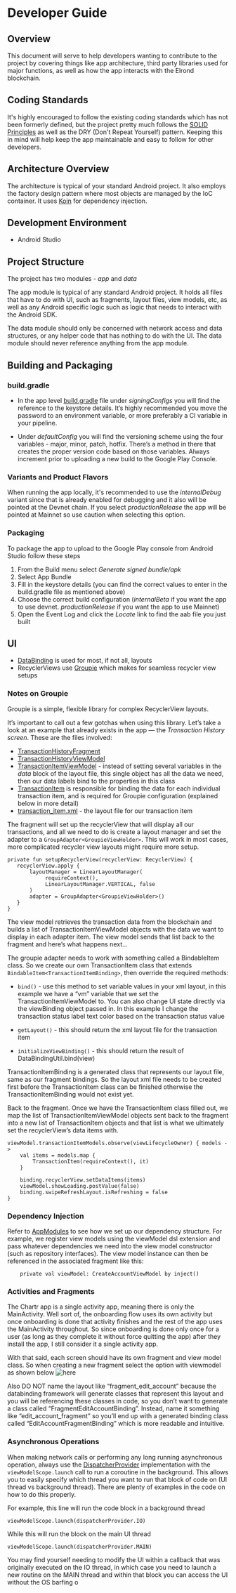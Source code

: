 # Developer Guide

## Overview
This document will serve to help developers wanting to contribute to the project by covering things like app architecture, third party libraries used for major functions, as well as how the app interacts with the Elrond blockchain.

## Coding Standards
It's highly encouraged to follow the existing coding standards which has not been formerly defined, but the project pretty much follows the [SOLID Principles](https://www.freecodecamp.org/news/solid-principles-explained-in-plain-english/) as well as the DRY (Don't Repeat Yourself) pattern. Keeping this in mind will help keep the app maintainable and easy to follow for other developers.

## Architecture Overview
The architecture is typical of your standard Android project. It also employs the factory design pattern where most objects are managed by the IoC container. It uses [Koin](https://github.com/InsertKoinIO/koin) for dependency injection. 

## Development Environment
* Android Studio

## Project Structure
The project has two modules - <i>app</i> and <i>data</i>

The app module is typical of any standard Android project. It holds all files that have to do with UI, such as fragments, layout files, view models, etc, as well as any Android specific logic such as logic that needs to interact with the Android SDK.

The data module should only be concerned with network access and data structures, or any helper code that has nothing to do with the UI. The data module should never reference anything from the app module.

## Building and Packaging
### **build.gradle**
* In the app level [build.gradle](../app/build.gradle) file under *signingConfigs* you will find the reference to the keystore details. It’s highly recommended you move the password to an environment variable, or more preferably a CI variable in your pipeline.

* Under *defaultConfig* you will find the versioning scheme using the four variables - major, minor, patch, hotfix. There’s a method in there that creates the proper version code based on those variables. Always increment prior to uploading a new build to the Google Play Console.

### **Variants and Product Flavors**
When running the app locally, it's recommended to use the *internalDebug* variant since that is already enabled for debugging and it also will be pointed at the Devnet chain. If you select *productionRelease* the app will be pointed at Mainnet so use caution when selecting this option.

### **Packaging**
To package the app to upload to the Google Play console from Android Studio follow these steps
1. From the Build menu select *Generate signed bundle/apk*
2. Select App Bundle
3. Fill in the keystore details (you can find the correct values to enter in the build.gradle file as mentioned above)
4. Choose the correct build configuration (*internalBeta* if you want the app to use devnet. *productionRelease* if you want the app to use Mainnet)
5. Open the Event Log and click the *Locate* link to find the aab file you just built

## UI
* [DataBinding](https://developer.android.com/topic/libraries/data-binding) is used for most, if not all, layouts
* RecyclerViews use [Groupie](https://github.com/lisawray/groupie) which makes for seamless recycler view setups

### **Notes on Groupie**

Groupie is a simple, flexible library for complex RecyclerView layouts. 

It’s important to call out a few gotchas when using this library. Let’s take a look at an example that already exists in the app — the *Transaction History screen*. These are the files involved:
* [TransactionHistoryFragment](../app/src/main/java/org/aerovek/chartr/ui/wallet/transaction/TransactionHistoryFragment.kt)
* [TransactionHistoryViewModel](../app/src/main/java/org/aerovek/chartr/ui/wallet/transaction/TransactionHistoryViewModel.kt)
* [TransactionItemViewModel](../app/src/main/java/org/aerovek/chartr/ui/adapterItems/viewmodels/TransactionItemViewModel.kt) - instead of setting several variables in the *data* block of the layout file, this single object has all the data we need, then our data labels bind to the properties in this class
* [TransactionItem](../app/src/main/java/org/aerovek/chartr/ui/adapterItems/TransactionItem.kt) is responsible for binding the data for each individual transaction item, and is required for Groupie configuration (explained below in more detail)
* [transaction_item.xml](../app/src/main/res/layout/transaction_item.xml) - the layout file for our transaction item

The fragment will set up the recyclerView that will display all our transactions, and all we need to do is create a layout manager and set the adapter to a ```GroupAdapter<GroupieViewHolder>```. This will work in most cases, more complicated recycler view layouts might require more setup.
```
private fun setupRecyclerView(recyclerView: RecyclerView) {
   recyclerView.apply {
       layoutManager = LinearLayoutManager(
            requireContext(),
            LinearLayoutManager.VERTICAL, false
       )
       adapter = GroupAdapter<GroupieViewHolder>()
   }
}
```

The view model retrieves the transaction data from the blockchain and builds a list of TransactionItemViewModel objects with the data we want to display in each adapter item. The view model sends that list back to the fragment and here’s what happens next…

The groupie adapter needs to work with something called a BindableItem class. So we create our own TransactionItem class that extends ```BindableItem<TransactionItemBinding>```, then override the required methods:

* ```bind()``` - use this method to set variable values in your xml layout, in this example we have a “vm” variable that we set the TransactionItemViewModel to. You can also change UI state directly via the viewBinding object passed in. In this example I change the transaction status label text color based on the transaction status value

* ```getLayout()``` - this should return the xml layout file for the transaction item
* ```initializeViewBinding()``` - this should return the result of DataBindingUtil.bind(view)

TransactionItemBinding is a generated class that represents our layout file, same as our fragment bindings. So the layout xml file needs to be created first before the TransactionItem class can be finished otherwise the TransactionItemBinding would not exist yet.

Back to the fragment. Once we have the TransactionItem class filled out, we map the list of TransactionItemViewModel objects sent back to the fragment into a new list of TransactionItem objects and that list is what we ultimately set the recyclerView’s data items with.

```
viewModel.transactionItemModels.observe(viewLifecycleOwner) { models ->
    val items = models.map {
        TransactionItem(requireContext(), it)
    }

    binding.recyclerView.setDataItems(items)
    viewModel.showLoading.postValue(false)
    binding.swipeRefreshLayout.isRefreshing = false
}
```

### **Dependency Injection**
Refer to [AppModules](../app/src/main/java/org/aerovek/chartr/AppModules.kt) to see how we set up our dependency structure. For example, we register view models using the viewModel dsl extension and pass whatever dependencies we need into the view model constructor (such as repository interfaces). The view model instance can then be referenced in the associated fragment like this:
```
    private val viewModel: CreateAccountViewModel by inject()
```

### **Activities and Fragments**

The Chartr app is a single activity app, meaning there is only the MainActivity. Well sort of, the onboarding flow uses its own activity but once onboarding is done that activity finishes and the rest of the app uses the MainActivity throughout. So since onboarding is done only once for a user (as long as they complete it without force quitting the app) after they install the app, I still consider it a single activity app.

With that said, each screen should have its own fragment and view model class. So when creating a new fragment select the option with viewmodel as shown below ![here](../docs/images/create_fragment_example.png) 

Also DO NOT name the layout like “fragment_edit_account” because the databinding framework will generate classes that represent this layout and you will be referencing these classes in code, so you don’t want to generate a class called “FragmentEditAccountBinding”. Instead, name it something like “edit_account_fragment” so you’ll end up with a generated binding class called “EditAccountFragmentBinding” which is more readable and intuitive.

### Asynchronous Operations
When making network calls or performing any long running asynchronous operation, always use the [DispatcherProvider](../app/src/main/java/org/aerovek/chartr/util/DispatcherProvider.kt) implementation with the ```viewModelScope.launch``` call to run a coroutine in the background. This allows you to easily specify which thread you want to run that block of code on (UI thread vs background thread). There are plenty of examples in the code on how to do this properly. 

For example, this line will run the code block in a background thread
```
viewModelScope.launch(dispatcherProvider.IO)
```

While this will run the block on the main UI thread
```
viewModelScope.launch(dispatcherProvider.MAIN)

```

You may find yourself needing to modify the UI within a callback that was originally executed on the IO thread, in which case you need to launch a new routine on the MAIN thread and within that block you can access the UI without the OS barfing o